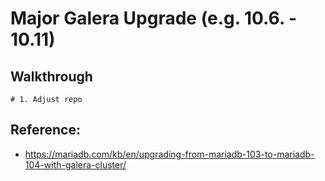 # Major Galera Upgrade (e.g. 10.6. - 10.11) 

## Walkthrough 

```
# 1. Adjust repo 

```

## Reference:

  * https://mariadb.com/kb/en/upgrading-from-mariadb-103-to-mariadb-104-with-galera-cluster/
